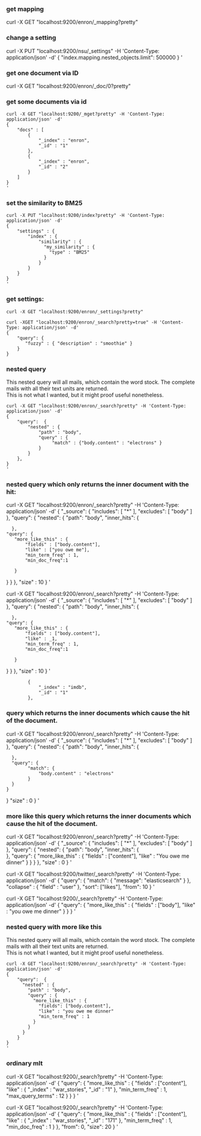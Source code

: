 

### get mapping
curl -X GET "localhost:9200/enron/_mapping?pretty"  


### change a setting
curl -X PUT "localhost:9200/nsu/_settings" -H 'Content-Type: application/json' -d'
{
    "index.mapping.nested_objects.limit": 500000
}
'

### get one document via ID
curl -X GET "localhost:9200/enron/_doc/0?pretty"




### get some documents via id
``` 
curl -X GET "localhost:9200/_mget?pretty" -H 'Content-Type: application/json' -d' 
{
    "docs" : [
        {
            "_index" : "enron",
            "_id" : "1"
        },
        {
            "_index" : "enron",
            "_id" : "2"
        }
    ]
}
'
```

### set the similarity to BM25 
```
curl -X PUT "localhost:9200/index?pretty" -H 'Content-Type: application/json' -d'
{
    "settings" : {
        "index" : {
            "similarity" : {
              "my_similarity" : {
                "type" : "BM25"
              }
            }
        }
    }
}
'
```

### get settings:
`curl -X GET "localhost:9200/enron/_settings?pretty"`

```
curl -XGET "localhost:9200/enron/_search?pretty=true" -H 'Content-Type: application/json' -d'
{
    "query": {
       "fuzzy" : { "description" : "smoothie" }
    }
} 
```



### nested query 
This nested query will all mails, which contain the word stock. The complete mails with all their text units are returned.  
This is not what I wanted, but it might proof useful nonetheless.
```
curl -X GET "localhost:9200/enron/_search?pretty" -H 'Content-Type: application/json' -d'
{
    "query":  {
        "nested" : {
            "path" : "body",
            "query" : {
                 "match" : {"body.content" : "electrons" }
            }
        }
    },
}
'
```


### nested query which only returns the inner document with the hit:


curl -X GET "localhost:9200/enron/_search?pretty" -H 'Content-Type: application/json' -d'
{
  "_source": {
    "includes": [ "*" ],
    "excludes": [ "body" ]
  },
  "query": {
    "nested": {
      "path": "body",
      "inner_hits": {       

      },
    "query": {
       "more_like_this" : {
           "fields" : ["body.content"],
           "like" : ["you owe me"],
           "min_term_freq" : 1,
           "min_doc_freq":1
           
       }
   }
    }
  },
  "size" : 10
}
'

curl -X GET "localhost:9200/enron/_search?pretty" -H 'Content-Type: application/json' -d'
{
  "_source": {
    "includes": [ "*" ],
    "excludes": [ "body" ]
  },
  "query": {
    "nested": {
      "path": "body",
      "inner_hits": {       

      },
    "query": {
       "more_like_this" : {
           "fields" : ["body.content"],
           "like" : _1,
           "min_term_freq" : 1,
           "min_doc_freq":1
           
       }
   }
    }
  },
  "size" : 10
}
'




            {
                "_index" : "imdb",
                "_id" : "1"
            },






### query which returns the inner documents which cause the hit of the document.

curl -X GET "localhost:9200/enron/_search?pretty" -H 'Content-Type: application/json' -d'
{
  "_source": {
    "includes": [ "*" ],
    "excludes": [ "body" ]
  },
  "query": {
    "nested": {
      "path": "body",
      "inner_hits": {       

      },
      "query": {
            "match": {
                "body.content" : "electrons" 
            }
      }
    }
  }
  "size" : 0
}
'




### more like this query which returns the inner documents which cause the hit of the document.

curl -X GET "localhost:9200/enron/_search?pretty" -H 'Content-Type: application/json' -d'
{
  "_source": {
    "includes": [ "*" ],
    "excludes": [ "body" ]
  },
  "query": {
    "nested": {
      "path": "body",
      "inner_hits": {       
      },
      "query": {
          "more_like_this" : {
              "fields" : ["content"],
              "like" : "You owe me dinner"
          }
      }
    }
  },
  "size" : 0
}
'





curl -X GET "localhost:9200/twitter/_search?pretty" -H 'Content-Type: application/json' -d'
{
    "query": {
        "match": {
            "message": "elasticsearch"
        }
    },
    "collapse" : {
        "field" : "user" 
    },
    "sort": ["likes"], 
    "from": 10 
}
'


curl -X GET "localhost:9200/_search?pretty" -H 'Content-Type: application/json' -d'
{
    "query": {
        "more_like_this" : {
            "fields" : ["body"],
            "like" : "you owe me dinner"
        }
    }
}
'


### nested query with more like this


This nested query will all mails, which contain the word stock. The complete mails with all their text units are returned.  
This is not what I wanted, but it might proof useful nonetheless.
```
curl -X GET "localhost:9200/enron/_search?pretty" -H 'Content-Type: application/json' -d'
{
    "query":  {
      "nested" : {
        "path" : "body",
        "query" : {
          "more_like_this" : {
            "fields": ["body.content"],
            "like" : "you owe me dinner" 
            "min_term_freq" : 1
          }
        }
      }
    }
}
'
```
### ordinary mlt

curl -X GET "localhost:9200/_search?pretty" -H 'Content-Type: application/json' -d'
{
    "query": {
        "more_like_this" : {
            "fields" : ["content"],
            "like" : 
            {
                "_index" : "war_stories",
                "_id" : "1"
            },
            "min_term_freq" : 1,
            "max_query_terms" : 12
        }
    }
}
'

curl -X GET "localhost:9200/_search?pretty" -H 'Content-Type: application/json' -d'
{
    "query": {
        "more_like_this" : {
            "fields" : ["content"],
            "like" : 
            {
                "_index" : "war_stories", 
                "_id" : "171"
            },
            "min_term_freq" : 1,
            "min_doc_freq" : 1
        }
    },
 "from": 0,
 "size": 20
 }
'
